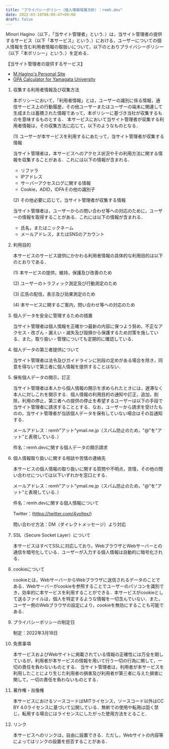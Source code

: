```yaml
---
title: "プライバシーポリシー（個人情報保護方針）｜remh.dev"
date: 2022-03-18T06:09:47+09:00
draft: false
---
```


Minori Hagino（以下，「当サイト管理者」という．）は，当サイト管理者の提供するサービス（以下「本サービス」という．）における，ユーザーについての個人情報を含む利用者情報の取扱いについて，以下のとおりプライバシーポリシー（以下「本ポリシー」という．）を定める．

【当サイト管理者の提供するサービス】
* [M.Hagino's Personal Site](https://page.remh.dev/documents/readme/)
* [GPA Calculator for Yamagata University](https://calc.remh.dev/)

1. 収集する利用者情報及び収集方法

    本ポリシーにおいて，「利用者情報」とは，ユーザーの識別に係る情報，通信サービス上の行動履歴，その他ユーザーまたはユーザーの端末に関連して生成または蓄積された情報であって，本ポリシーに基づき当社が収集するものを意味するものとする． 本サービスにおいて当サイト管理者が収集する利用者情報は，その収集方法に応じて，以下のようなものとなる．

    (1) ユーザーが本サービスを利用するにあたって，当サイト管理者が収集する情報

    当サイト管理者は，本サービスへのアクセス状況やその利用方法に関する情報を収集することがある．これには以下の情報が含まれる．

    * リファラ
    * IPアドレス
    * サーバーアクセスログに関する情報
    * Cookie，ADID，IDFAその他の識別子

    (2) その他必要に応じて，当サイト管理者が収集する情報

    当サイト管理者は，ユーザーからの問い合わせ等への対応のために，ユーザーの情報を取得することがある．これには以下の情報が含まれる．

    * 氏名，またはニックネーム
    * メールアドレス，またはSNSのアカウント

2. 利用目的

    本サービスのサービス提供にかかわる利用者情報の具体的な利用目的は以下のとおりである．

    (1) 本サービスの提供，維持，保護及び改善のため

    (2) ユーザーのトラフィック測定及び行動測定のため

    (3) 広告の配信，表示及び効果測定のため

    (4) 本サービスに関するご案内，問い合わせ等への対応のため

3. 個人データを安全に管理するための措置

    当サイト管理者は個人情報を正確かつ最新の内容に保つよう努め，不正なアクセス・改ざん・漏えい・滅失及び毀損から保護するため対策を施している．また，取り扱い・管理についても定期的に確認している．

4. 個人データの第三者提供について

    当サイト管理者は法令及びガイドラインに別段の定めがある場合を除き，同意を得ないで第三者に個人情報を提供することはない．

5. 保有個人データの開示，訂正

    当サイト管理者は本人から個人情報の開示を求められたときには，遅滞なく本人に対しこれを開示する．個人情報の利用目的の通知や訂正，追加，削除，利用の停止，第三者への提供の停止を希望するユーザーは以下の手段で当サイト管理者に請求することとする．なお，ユーザーから請求を受けたものの，当サイト管理者が当該個人データを保有していない場合はその旨通知する．

    メールアドレス：remh"アット"ymail.ne.jp（スパム防止のため，"@"を"アット"と表現している．）

    件名：remh.devに関する個人データの開示請求

6. 個人情報取り扱いに関する相談や苦情の連絡先

    本サービスの個人情報の取り扱いに関する質問や不明点，苦情，その他の問い合わせについては以下いずれかを窓口とする．

    メールアドレス：remh"アット"ymail.ne.jp（スパム防止のため，"@"を"アット"と表現している．）

    件名：remh.devに関する個人情報について

    Twitter：(https://twitter.com/4voltex/)

    問い合わせ方法：DM（ダイレクトメッセージ）より対応

7. SSL（Secure Socket Layer）について

    本サービスはすべてSSLに対応しており，WebブラウザとWebサーバーとの通信を暗号化している．ユーザーが入力する個人情報は自動的に暗号化される．

8. cookieについて

    cookieとは，WebサーバーからWebブラウザに送信されるデータのことである．Webサーバーがcookieを参照することでユーザーのパソコンを識別でき，効率的に本サービスを利用することができる．本サービスがcookieとして送るファイルは，個人を特定するような情報を一切含んでいない．また，ユーザー側のWebブラウザの設定により，cookieを無効にすることも可能である．

9. プライバシーポリシーの制定日

    制定：2022年3月18日

10. 免責事項

    本サービスおよびWebサイトに掲載されている情報の正確性には万全を期しているが，利用者が本サービスの情報を用いて行う一切の行為に関して，一切の責任を負わないものとする．
    当サイト管理者は，利用者が本サービスを利用したことにより生じた利用者の損害及び利用者が第三者に与えた損害に関して，一切の責任を負わないものとする．

11. 著作権・肖像権

    本サービスにおけるソースコードはMITライセンス，ソースコード以外はCC BY 4.0ライセンスに基づいて公開している．無断での使用や転用は固く禁じ，転用する場合にはライセンスにしたがった使用方法をとること．

12. リンク

    本サービスへのリンクは，自由に設置できる．ただし，Webサイトの内容等によってはリンクの設置を拒否することがある．
